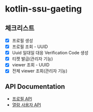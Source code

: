 # kotlin-ssu-gaeting

## 체크리스트
- [x] 프로필 생성
- [x] 프로필 조회 - UUID
- [x] Uuid 일대일 대응 Verification Code 생성
- [x] 티켓 발급(관리자 기능)
- [x] viewer 조회 - UUID
- [x] 전체 viewer 조회(관리자 기능) 

## API Documentation
- [프로필 API](src/main/resources/http/docs/profile.http)
- [열람 사용자 API](src/main/resources/http/docs/viewer.http)
